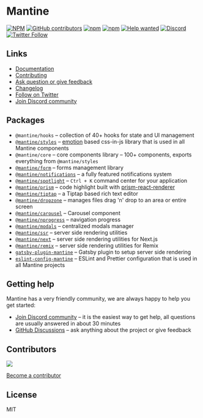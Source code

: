 # Mantine

[![NPM](https://img.shields.io/npm/l/@mantine/core)](https://github.com/mantinedev/mantine/blob/master/LICENSE)
[![GitHub contributors](https://img.shields.io/github/contributors/mantinedev/mantine)](https://github.com/mantinedev/mantine/graphs/contributors)
[![npm](https://img.shields.io/npm/v/@mantine/core)](https://www.npmjs.com/package/@mantine/core)
[![npm](https://img.shields.io/npm/dm/@mantine/hooks)](https://www.npmjs.com/package/@mantine/hooks)
[![Help wanted](https://img.shields.io/github/labels/mantinedev/mantine/help%20wanted?label=Contribute)](https://github.com/mantinedev/mantine/labels/help%20wanted)
[![Discord](https://img.shields.io/badge/Chat%20on-Discord-%235865f2)](https://discord.gg/wbH82zuWMN)
[![Twitter Follow](https://img.shields.io/twitter/follow/mantinedev?style=social)](https://twitter.com/mantinedev)

## Links

- [Documentation](https://mantine.dev/)
- [Contributing](https://mantine.dev/pages/contributing/)
- [Ask question or give feedback](https://github.com/mantinedev/mantine/discussions)
- [Changelog](https://mantine.dev/pages/changelog/)
- [Follow on Twitter](https://twitter.com/mantinedev)
- [Join Discord community](https://discord.gg/wbH82zuWMN)

## Packages

- `@mantine/hooks` – collection of 40+ hooks for state and UI management
- [`@mantine/styles`](https://mantine.dev/styles/create-styles/) – [emotion](https://emotion.sh/) based css-in-js library that is used in all Mantine components
- `@mantine/core` – core components library – 100+ components, exports everything from `@mantine/styles`
- [`@mantine/form`](https://mantine.dev/form/use-form/) – forms management library
- [`@mantine/notifications`](https://mantine.dev/others/notifications/) – a fully featured notifications system
- [`@mantine/spotlight`](https://mantine.dev/others/spotlight/) – `Ctrl + K` command center for your application
- [`@mantine/prism`](https://mantine.dev/others/prism/) – code highlight built with [prism-react-renderer](https://github.com/FormidableLabs/prism-react-renderer)
- [`@mantine/tiptap`](https://mantine.dev/others/tiptap/) – a Tiptap based rich text editor
- [`@mantine/dropzone`](https://mantine.dev/others/dropzone/) – manages files drag 'n' drop to an area or entire screen
- [`@mantine/carousel`](https://mantine.dev/others/carousel/) – Carousel component
- [`@mantine/nprogress`](https://mantine.dev/others/nprogress/) – navigation progress
- [`@mantine/modals`](https://mantine.dev/others/modals/) – centralized modals manager
- [`@mantine/ssr`](https://mantine.dev/guides/ssr/) – server side rendering utilities
- [`@mantine/next`](https://mantine.dev/guides/next/) – server side rendering utilities for Next.js
- [`@mantine/remix`](https://mantine.dev/guides/remix/) – server side rendering utilities for Remix
- [`gatsby-plugin-mantine`](https://mantine.dev/guides/gatsby/) – Gatsby plugin to setup server side rendering
- [`eslint-config-mantine`](https://www.npmjs.com/package/eslint-config-mantine) – ESLint and Prettier configuration that is used in all Mantine projects

## Getting help

Mantine has a very friendly community, we are always happy to help you get started:

- [Join Discord community](https://discord.gg/wbH82zuWMN) – it is the easiest way to get help, all questions are usually answered in about 30 minutes
- [GitHub Discussions](https://github.com/mantinedev/mantine/discussions) – ask anything about the project or give feedback

## Contributors

<a href="https://github.com/mantinedev/mantine/graphs/contributors">
  <img src="https://contrib.rocks/image?repo=mantinedev/mantine" />
</a>

[Become a contributor](https://mantine.dev/pages/contributing/)

## License

MIT
